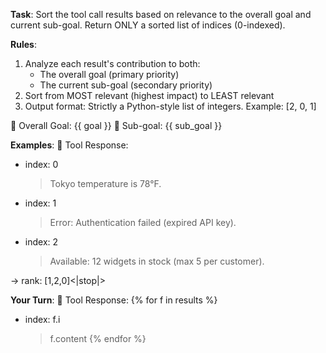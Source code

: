 **Task**: Sort the tool call results based on relevance to the overall goal and current sub-goal. Return ONLY a sorted list of indices (0-indexed).

**Rules**:
1. Analyze each result's contribution to both:
   - The overall goal (primary priority)
   - The current sub-goal (secondary priority)
2. Sort from MOST relevant (highest impact) to LEAST relevant
3. Output format: Strictly a Python-style list of integers. Example: [2, 0, 1]

🔹 Overall Goal: {{ goal }}
🔹 Sub-goal: {{ sub_goal }}

**Examples**:
🔹 Tool Response:
 - index: 0
     > Tokyo temperature is 78°F.
 - index: 1
     > Error: Authentication failed (expired API key).
 - index: 2
     > Available: 12 widgets in stock (max 5 per customer).

 → rank: [1,2,0]<|stop|>


**Your Turn**:
🔹 Tool Response:
{% for f in results %}
 - index: f.i
     > f.content
{% endfor %}
